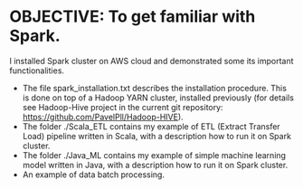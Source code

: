# OBJECTIVE: To get familiar with Spark.
I installed Spark cluster on AWS cloud and demonstrated some its important functionalities. 
* The file spark_installation.txt describes the installation procedure. This is done on top of a Hadoop YARN cluster, installed previously (for details see Hadoop-Hive project in the current git repository: https://github.com/PavelPll/Hadoop-HIVE).  
* The folder ./Scala_ETL contains my example of ETL (Extract Transfer Load) pipeline written in Scala, with a description how to run it on Spark cluster.
* The folder ./Java_ML contains my example of simple machine learning model written in Java, with a description how to run it on Spark cluster.
* An example of data batch processing.

